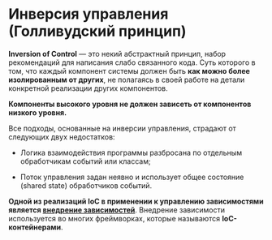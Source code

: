 # Инверсия управления (Голливудский принцип)

**Inversion of Control** — это некий абстрактный принцип, набор рекомендаций для написания слабо связанного кода. Суть которого в том, что каждый компонент системы должен быть **как можно более изолированным от других**, не полагаясь в своей работе на детали конкретной реализации других компонентов.

**Компоненты высокого уровня не должен зависеть от компонентов низкого уровня.**

Все подходы, основанные на инверсии управления, страдают от следующих двух недостатков:

 - Логика взаимодействия программы разбросана по отдельным обработчикам событий или классам;
 
 - Поток управления задан неявно и использует общее состояние (shared state) обработчиков событий.
 
 **Одной из реализаций IoC в применении к управлению зависимостями является [**внедрение зависимостей**][DIP]**. Внедрение зависимости используется во многих фреймворках, которые называются **IoC-контейнерами**.
 
 [DIP]: </src/AdditionalDocs/SOLID/Dependency_Inversion_principle.md>